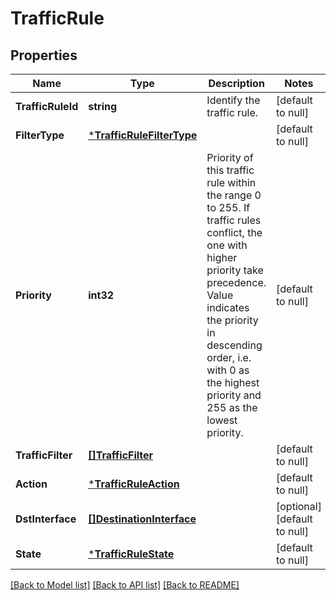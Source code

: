 # TrafficRule

## Properties
Name | Type | Description | Notes
------------ | ------------- | ------------- | -------------
**TrafficRuleId** | **string** | Identify the traffic rule. | [default to null]
**FilterType** | [***TrafficRuleFilterType**](TrafficRuleFilterType.md) |  | [default to null]
**Priority** | **int32** | Priority of this traffic rule within the range 0 to 255. If traffic rules conflict, the one with higher priority take precedence. Value indicates the priority in descending order, i.e. with 0 as the highest priority and 255 as the lowest priority. | [default to null]
**TrafficFilter** | [**[]TrafficFilter**](TrafficFilter.md) |  | [default to null]
**Action** | [***TrafficRuleAction**](TrafficRuleAction.md) |  | [default to null]
**DstInterface** | [**[]DestinationInterface**](DestinationInterface.md) |  | [optional] [default to null]
**State** | [***TrafficRuleState**](TrafficRuleState.md) |  | [default to null]

[[Back to Model list]](../README.md#documentation-for-models) [[Back to API list]](../README.md#documentation-for-api-endpoints) [[Back to README]](../README.md)


